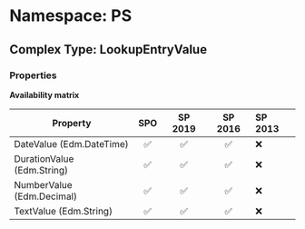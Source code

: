 # Namespace: PS

## Complex Type: LookupEntryValue

### Properties

**Availability matrix**

Property | SPO | SP 2019 | SP 2016 | SP 2013
----------|:---:|:-------:|:-------:|:-------
DateValue (Edm.DateTime) | ✅ | ✅ | ✅ | ❌
DurationValue (Edm.String) | ✅ | ✅ | ✅ | ❌
NumberValue (Edm.Decimal) | ✅ | ✅ | ✅ | ❌
TextValue (Edm.String) | ✅ | ✅ | ✅ | ❌